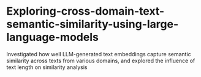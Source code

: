 # Exploring-cross-domain-text-semantic-similarity-using-large-language-models
Investigated how well LLM-generated text embeddings capture semantic similarity across texts from various domains, and explored the influence of text length on similarity analysis

